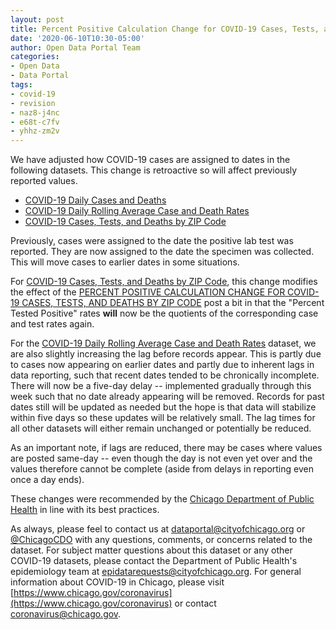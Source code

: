 ```yaml
---
layout: post
title: Percent Positive Calculation Change for COVID-19 Cases, Tests, and Deaths by ZIP Code
date: '2020-06-10T10:30-05:00'
author: Open Data Portal Team
categories:
- Open Data
- Data Portal
tags:
- covid-19
- revision
- naz8-j4nc
- e68t-c7fv
- yhhz-zm2v
---
```

We have adjusted how COVID-19 cases are assigned to dates in the following datasets. This change is retroactive so will affect previously reported values.

* [COVID-19 Daily Cases and Deaths](https://data.cityofchicago.org/d/naz8-j4nc)
* [COVID-19 Daily Rolling Average Case and Death Rates](https://data.cityofchicago.org/d/e68t-c7fv)
* [COVID-19 Cases, Tests, and Deaths by ZIP Code](https://data.cityofchicago.org/d/yhhz-zm2v)

Previously, cases were assigned to the date the positive lab test was reported. They are now assigned to the date the specimen was collected. This will move cases to earlier dates in some situations.

For [COVID-19 Cases, Tests, and Deaths by ZIP Code](https://data.cityofchicago.org/d/yhhz-zm2v), this change modifies the effect of the [PERCENT POSITIVE CALCULATION CHANGE FOR COVID-19 CASES, TESTS, AND DEATHS BY ZIP CODE](http://dev.cityofchicago.org/open%20data/data%20portal/2020/05/29/covid-19-weekly-ZIP-percent-positive.html) post a bit in that the "Percent Tested Positive" rates **will** now be the quotients of the corresponding case and test rates again.

For the [COVID-19 Daily Rolling Average Case and Death Rates](https://data.cityofchicago.org/d/e68t-c7fv) dataset, we are also slightly increasing the lag before records appear. This is partly due to cases now appearing on earlier dates and partly due to inherent lags in data reporting, such that recent dates tended to be chronically incomplete. There will now be a five-day delay -- implemented gradually through this week such that no date already appearing will be removed. Records for past dates still will be updated as needed but the hope is that data will stabilize within five days so these updates will be relatively small. The lag times for all other datasets will either remain unchanged or potentially be reduced.

As an important note, if lags are reduced, there may be cases where values are posted same-day -- even though the day is not even yet over and the values therefore cannot be complete (aside from delays in reporting even once a day ends). 

These changes were recommended by the [Chicago Department of Public Health](https://www.chicago.gov/cdph) in line with its best practices.

As always, please feel to contact us at [dataportal@cityofchicago.org](mailto:dataportal@cityofchicago.org) or [@ChicagoCDO](https://twitter.com/ChicagoCDO) with any questions, comments, or concerns related to the dataset. For subject matter questions about this dataset or any other COVID-19 datasets, please contact the Department of Public Health's epidemiology team at [epidatarequests@cityofchicago.org](mailto:epidatarequests@cityofchicago.org). For general information about COVID-19 in Chicago, please visit [https://www.chicago.gov/coronavirus](https://www.chicago.gov/coronavirus) or contact [coronavirus@chicago.gov](mailto:coronavirus@chicago.gov).

